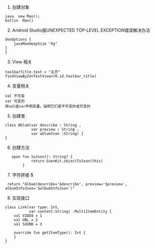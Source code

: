 

1. 创建对象

```
java  new Man();
kotlin  Man()
```

2. Android Studio报UNEXPECTED TOP-LEVEL EXCEPTION错误解决办法
```
dexOptions {
    javaMaxHeapSize "4g"
}
}
```

3. View 相关

```
toolbarTitle.text = "主页"
findViewById<TextView>(R.id.toolbar_title)
```

4. 变量相关
```
val 不可变
var 可变的
用val或var声明变量，指明它们是不可变的或可变的
```

5. 创建类

```
class Ablum(var describe : String ,
            var preview : String ,
            var ablumJson :String) {
}

```

6. 创建方法

```
   open fun toJson(): String? {
            return GsonKit.objectToJson(this)
        }
```

7. 字符拼接 $

```
 return "Album(describe='$describe', preview='$preview', albumInfoJson='$albumInfoJson')"
```

8. 实现接口

```
class Link(var type: Int,
           var content:String) :MultiItemEntity {
    val VIDEO = 1
    val URL = 2
    val SOUND = 3

    override fun getItemType(): Int {
    }
}
```